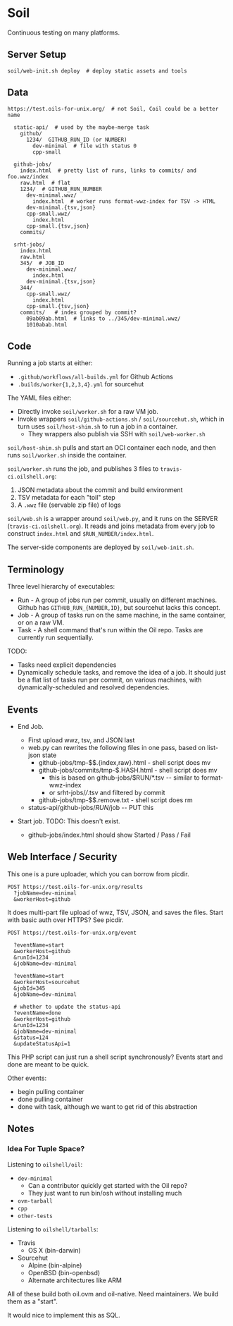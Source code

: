 Soil
====

Continuous testing on many platforms.

## Server Setup

    soil/web-init.sh deploy  # deploy static assets and tools

## Data

    https://test.oils-for-unix.org/  # not Soil, Coil could be a better name

      static-api/  # used by the maybe-merge task
        github/
          1234/  GITHUB_RUN_ID (or NUMBER)
            dev-minimal  # file with status 0
            cpp-small

      github-jobs/
        index.html  # pretty list of runs, links to commits/ and foo.wwz/index
        raw.html  # flat
        1234/  # GITHUB_RUN_NUMBER
          dev-minimal.wwz/
            index.html  # worker runs format-wwz-index for TSV -> HTML
          dev-minimal.{tsv,json}
          cpp-small.wwz/
            index.html
          cpp-small.{tsv,json}
        commits/

      srht-jobs/
        index.html
        raw.html
        345/  # JOB_ID
          dev-minimal.wwz/
            index.html
          dev-minimal.{tsv,json}
        344/
          cpp-small.wwz/
            index.html
          cpp-small.{tsv,json}
        commits/   # index grouped by commit?
          09ab09ab.html  # links to ../345/dev-minimal.wwz/
          1010abab.html

## Code

Running a job starts at either:

- `.github/workflows/all-builds.yml` for Github Actions
- `.builds/worker{1,2,3,4}.yml` for sourcehut

The YAML files either:

- Directly invoke `soil/worker.sh` for a raw VM job.
- Invoke wrappers `soil/github-actions.sh` / `soil/sourcehut.sh`, which in turn
  uses `soil/host-shim.sh` to run a job in a container.
  - They wrappers also publish via SSH with `soil/web-worker.sh`

`soil/host-shim.sh` pulls and start an OCI container each node, and then runs
`soil/worker.sh` inside the container.

`soil/worker.sh` runs the job, and publishes 3 files to `travis-ci.oilshell.org`:

1. JSON metadata about the commit and build environment
1. TSV metadata for each "toil" step
1. A `.wwz` file (servable zip file) of logs

`soil/web.sh` is a wrapper around `soil/web.py`, and it runs on the SERVER 
(`travis-ci.oilshell.org`).  It reads and joins metadata from every job to
construct `index.html` and `$RUN_NUMBER/index.html`.

The server-side components are deployed by `soil/web-init.sh`.

## Terminology

Three level hierarchy of executables:

- Run - A group of jobs run per commit, usually on different machines.
  Github has `GITHUB_RUN_{NUMBER,ID}`, but sourcehut lacks this concept.
- Job - A group of tasks run on the same machine, in the same container, or on a raw VM.
- Task - A shell command that's run within the Oil repo.  Tasks are currently
  run sequentially.

TODO:

- Tasks need explicit dependencies
- Dynamically schedule tasks, and remove the idea of a job.  It should just be
  a flat list of tasks run per commit, on various machines, with
  dynamically-scheduled and resolved dependencies.

## Events

- End Job.
  - First upload wwz, tsv, and JSON last
  - web.py can rewrites the following files in one pass, based on list-json
    state
    - github-jobs/tmp-$$.{index,raw}.html - shell script does mv
    - github-jobs/commits/tmp-$$.$HASH.html - shell script does mv
      - this is based on github-jobs/$RUN/*.tsv -- similar to format-wwz-index
      - or srht-jobs/*/*.tsv and filtered by commit
    - github-jobs/tmp-$$.remove.txt - shell script does rm
  - status-api/github-jobs/$RUN/$job -- PUT this

- Start job.  TODO: This doesn't exist.
  - github-jobs/index.html should show Started / Pass / Fail

## Web Interface / Security

This one is a pure uploader, which you can borrow from picdir.

    POST https://test.oils-for-unix.org/results
      ?jobName=dev-minimal
      &workerHost=github

It does multi-part file upload of wwz, TSV, JSON, and saves the files.  Start
with basic auth over HTTPS?  See picdir.


    POST https://test.oils-for-unix.org/event

      ?eventName=start
      &workerHost=github
      &runId=1234
      &jobName=dev-minimal

      ?eventName=start
      &workerHost=sourcehut
      &jobId=345
      &jobName=dev-minimal

      # whether to update the status-api
      ?eventName=done
      &workerHost=github
      &runId=1234
      &jobName=dev-minimal
      &status=124
      &updateStatusApi=1

This PHP script can just run a shell script synchronously?  Events start and
done are meant to be quick.

Other events:

- begin pulling container
- done pulling container
- done with task, although we want to get rid of this abstraction


## Notes

### Idea For Tuple Space?

Listening to `oilshell/oil`:

- `dev-minimal`
  - Can a contributor quickly get started with the Oil repo?
  - They just want to run bin/osh without installing much
- `ovm-tarball`
- `cpp`
- `other-tests`

Listening to `oilshell/tarballs`:

- Travis
  - OS X (bin-darwin)
- Sourcehut
  - Alpine (bin-alpine)
  - OpenBSD (bin-openbsd)
  - Alternate architectures like ARM

All of these build both oil.ovm and oil-native.  Need maintainers.  We build
them as a "start".

It would nice to implement this as SQL.




